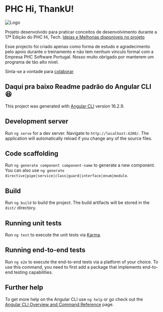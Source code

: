 # PHC Hi, ThankU!
![Logo](https://phchithanku.web.app/assets/imgs/hi-thankU.png)

Projeto desenvolvido para praticar conceitos de desenvolvimento durante a 17ª Edição do PHC Hi, Tech. [Ideias e Melhorias disponíveis no projeto](https://github.com/users/marceloleitemt/projects/1)

Esse projecto foi criado apenas como forma de estudo e agradecimento pelo apoio durante o treinamento e não tem nenhum vínculo formal com a Empresa PHC Software Portugal. Nosso muito obrigado por manterem um programa de tão alto nível.

Sinta-se a vontade para [colaborar](https://github.com/users/marceloleitemt/projects/1)

## Daqui pra baixo Readme padrão do Angular CLI 😆

This project was generated with [Angular CLI](https://github.com/angular/angular-cli) version 16.2.9.

## Development server

Run `ng serve` for a dev server. Navigate to `http://localhost:4200/`. The application will automatically reload if you change any of the source files.

## Code scaffolding

Run `ng generate component component-name` to generate a new component. You can also use `ng generate directive|pipe|service|class|guard|interface|enum|module`.

## Build

Run `ng build` to build the project. The build artifacts will be stored in the `dist/` directory.

## Running unit tests

Run `ng test` to execute the unit tests via [Karma](https://karma-runner.github.io).

## Running end-to-end tests

Run `ng e2e` to execute the end-to-end tests via a platform of your choice. To use this command, you need to first add a package that implements end-to-end testing capabilities.

## Further help

To get more help on the Angular CLI use `ng help` or go check out the [Angular CLI Overview and Command Reference](https://angular.io/cli) page.
